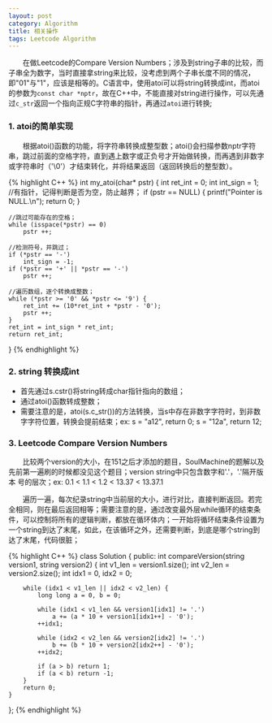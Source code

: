 ```yaml
---
layout: post
category: Algorithm
title: 相关操作
tags: Leetcode Algorithm
---
```


&emsp;&emsp;在做Leetcode的Compare Version Numbers；涉及到string子串的比较，而子串全为数字，当时直接拿string来比较，没考虑到两个子串长度不同的情况，即"01"与"1"，应该是相等的。C语言中，使用atoi可以将string转换成int，而atoi的参数为`const char *nptr`，故在C++中，不能直接对string进行操作，可以先通过`c_str`返回一个指向正规C字符串的指针，再通过`atoi`进行转换;

<!--more-->

### 1. atoi的简单实现
&emsp;&emsp;根据atoi()函数的功能，将字符串转换成整型数；atoi()会扫描参数nptr字符串，跳过前面的空格字符，直到遇上数字或正负号才开始做转换，而再遇到非数字或字符串时（'\0'）才结束转化，并将结果返回（返回转换后的整型数）。

{% highlight C++ %}
int my_atoi(char* pstr)
{
	int ret_int  = 0;
	int int_sign = 1;
	//有指针，记得判断是否为空，防止越界；
	if (pstr == NULL) {
		printf("Pointer is NULL.\n");
		return 0;
	}
	
	//跳过可能存在的空格；
	while (isspace(*pstr) == 0)
		pstr ++;
		
	//检测符号，并跳过；
	if (*pstr == '-')
		int_sign = -1;
	if (*pstr == '+' || *pstr == '-')
		pstr ++;
		
	//遍历数组，逐个转换成整数；
	while (*pstr >= '0' && *pstr <= '9') {
		ret_int += (10*ret_int + *pstr - '0');
		pstr ++;
	}
	ret_int = int_sign * ret_int;
	return ret_int;
}
{% endhighlight %}

### 2. string 转换成int
* 首先通过s.cstr()将string转成char指针指向的数组；
* 通过atoi()函数转成整数；
* 需要注意的是，atoi(s.c_str())的方法转换，当s中存在非数字字符时，到非数字字符位置，转换会提前结束；ex: s = "a12", return 0; s = "12a", return 12;

### 3. Leetcode Compare Version Numbers
&emsp;&emsp;比较两个version的大小，在151之后才添加的题目，SoulMachine的题解以及先前第一遍刷的时候都没见这个题目；version string中只包含数字和'.'，'.'隔开版本 号的层次；ex: 0.1 < 1.1 < 1.2 < 13.37 < 13.37.1

&emsp;&emsp;遍历一遍，每次纪录string中当前层的大小，进行对比，直接判断返回。若完全相同，则在最后返回相等；需要注意的是，通过改变最外层while循环的结束条件，可以控制将所有的逻辑判断，都放在循环体内；一开始将循环结束条件设置为一个string到达了末尾，如此，在该循环之外，还需要判断，到底是哪个string到达了末尾，代码很脏；


{% highlight C++ %}
class Solution {
public:
    int compareVersion(string version1, string version2) {
        int v1_len = version1.size();
        int v2_len = version2.size();
        int idx1 = 0, idx2 = 0;
        
        while (idx1 < v1_len || idx2 < v2_len) {
            long long a = 0, b = 0;
            
            while (idx1 < v1_len && version1[idx1] != '.')
                a += (a * 10 + version1[idx1++] - '0');
            ++idx1;
            
            while (idx2 < v2_len && version2[idx2] != '.')
                b += (b * 10 + version2[idx2++] - '0');
            ++idx2;
            
            if (a > b) return 1;
            if (a < b) return -1;
        }
        return 0;
    }
};
{% endhighlight %}
